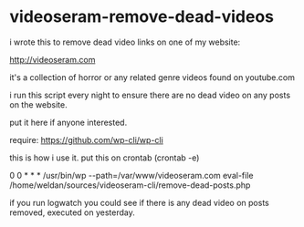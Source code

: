 videoseram-remove-dead-videos
=============================

i wrote this to remove dead video links on one of my website:

http://videoseram.com

it's a collection of horror or any related genre videos found on youtube.com

i run this script every night to ensure there are no dead video on any posts on the website. 

put it here if anyone interested. 

require:
https://github.com/wp-cli/wp-cli


this is how i use it. put this on crontab (crontab -e)

0 0  * * * /usr/bin/wp --path=/var/www/videoseram.com eval-file /home/weldan/sources/videoseram-cli/remove-dead-posts.php

if you run logwatch you could see if there is any dead video on posts removed, executed on yesterday. 